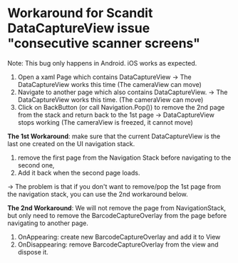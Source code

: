 # Workaround for Scandit DataCaptureView issue "consecutive scanner screens"

Note: This bug only happens in Android. iOS works as expected.
1. Open a xaml Page which contains DataCaptureView -> The DataCaptureView works this time (The cameraView can move)
2. Navigate to another page which also contains DataCaptureView. -> The DataCaptureView works this time. (The cameraView can move)
3. Click on BackButton (or call Navigation.Pop()) to remove the 2nd page from the stack and return back to the 1st page -> DataCaptureView stops working (The cameraView is freezed, it cannot move)

**The 1st Workaround**: make sure that the current DataCaptureView is the last one created on the UI navigation stack. 
1. remove the first page from the Navigation Stack before navigating to the second one, 
2. Add it back when the second page loads.

-> The problem is that if you don't want to remove/pop the 1st page from the navigation stack, you can use the 2nd workaround below.

**The 2nd Workaround**: We will not remove the page from NavigationStack, but only need to remove the BarcodeCaptureOverlay from the page before navigating to another page.
1. OnAppearing: create new BarcodeCaptureOverlay and add it to View
2. OnDisappearing: remove BarcodeCaptureOverlay from the view and dispose it.
